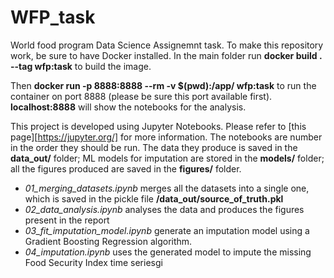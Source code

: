 # WFP_task

World food program Data Science Assignemnt task. To make this repository work, be sure to have Docker installed. In the main folder run **docker build . --tag wfp:task** to build the image.

Then **docker run -p 8888:8888 --rm -v $(pwd):/app/ wfp:task** to run the container on port 8888 (please be sure this port available first). **localhost:8888** will show the notebooks for the analysis. 

This project is developed using Jupyter Notebooks. Please refer to [this page][https://jupyter.org/] for more information. The notebooks are number in the order they should be run. The data they produce is saved in the **data_out/** folder; ML models for imputation are stored in the **models/** folder; all the figures produced are saved in the **figures/** folder.

- *01_merging_datasets.ipynb* merges all the datasets into a single one, which is saved in the pickle file **/data_out/source_of_truth.pkl**
- *02_data_analysis.ipynb* analyses the data and produces the figures present in the report
- *03_fit_imputation_model.ipynb* generate an imputation model using a Gradient Boosting Regression algorithm. 
- *04_imputation.ipynb* uses the generated model to impute the missing Food Security Index time seriesgi